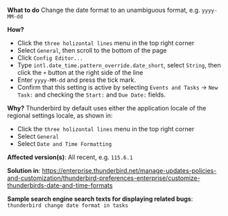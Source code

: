 **What to do**
  Change the date format to an unambiguous format, e.g. `yyyy-MM-dd`

**How?**
  - Click the `three holizontal lines` menu in the top right corner
  - Select `General`, then scroll to the bottom of the page
  - Click `Config Editor...`
  - Type `intl.date_time.pattern_override.date_short`, select `String`, then click the `+` button at the right side of the line
  - Enter `yyyy-MM-dd` and press the tick mark.
  - Confirm that this setting is active by selecting `Events and Tasks` -> `New Task:` and checking the `Start:` and `Due Date:` fields.

**Why?**
  Thunderbird by default uses either the application locale of the regional settings locale, as shown in:
  - Click the `three holizontal lines` menu in the top right corner
  - Select `General`
  - Select `Date and Time Formatting`

**Affected version(s)**: All recent, e.g. `115.6.1`

**Solution in**: https://enterprise.thunderbird.net/manage-updates-policies-and-customization/thunderbird-preferences-enterprise/customize-thunderbirds-date-and-time-formats

**Sample search engine search texts for displaying related bugs**: `thunderbird change date format in tasks`

